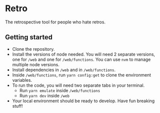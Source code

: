 # Retro
The retrospective tool for people who hate retros.

## Getting started
- Clone the repository.
- Install the versions of node needed. You will need 2 separate versions, one for `/web` and one for `/web/functions`. You can use `nvm` to manage multiple node versions.
- Install dependencies in `/web` and in `/web/functions`.
- Inside `/web/functions`, run `yarn config:get` to clone the environment variables.
- To run the code, you will need two separate tabs in your terminal.
  - Run `yarn emulate` inside `/web/functions`
  - Run `yarn dev` inside `/web`
- Your local environment should be ready to develop. Have fun breaking stuff!
